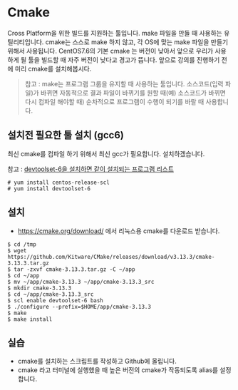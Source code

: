 # Cmake
Cross Platform을 위한 빌드를 지원하는 툴입니다.
make 파일을 만들 때 사용하는 유틸리티입니다.
cmake는 스스로 make 하지 않고, 각 OS에 맞는 make 파일을 만들기 위해서 사용됩니다.
CentOS7.6의 기본 cmake 는 버전이 낮아서 앞으로 우리가 사용하게 될 툴을 빌드할 때 자주 버전이 낮다고 경고가 뜹니다.
앞으로 강의를 진행하기 전에 미리 cmake를 설치해봅시다.

> 참고 : make는 프로그램 그룹을 유지할 때 사용하는 툴입니다.
소스코드(입력 파일)가 바뀌면 자동적으로 결과 파일이 바뀌기를 원할 때(예) 소스코드가 바뀌면 다시 컴파일 해야할 때) 순차적으로 프로그램이 수행이 되기를 바랄 때 사용합니다.

## 설치전 필요한 툴 설치 (gcc6)
최신 cmake를 컴파일 하기 위해서 최신 gcc가 필요합니다.
설치하겠습니다.

참고 : [devtoolset-6을 설치하면 같이 설치되는 프로그램 리스트](https://access.redhat.com/documentation/en-us/red_hat_developer_toolset/6/html-single/user_guide/index)

```
# yum install centos-release-scl
# yum install devtoolset-6
```

## 설치
- https://cmake.org/download/ 에서 리눅스용 cmake를 다운로드 받습니다.

```
$ cd /tmp
$ wget https://github.com/Kitware/CMake/releases/download/v3.13.3/cmake-3.13.3.tar.gz
$ tar -zxvf cmake-3.13.3.tar.gz -C ~/app
$ cd ~/app
$ mv ~/app/cmake-3.13.3 ~/app/cmake-3.13.3_src
$ mkdir cmake-3.13.3
$ cd ~/app/cmake-3.13.3_src
$ scl enable devtoolset-6 bash
$ ./configure --prefix=$HOME/app/cmake-3.13.3
$ make
$ make install
```

## 실습
- cmake를 설치하는 스크립트를 작성하고 Github에 올립니다.
- cmake 라고 터미널에 실행했을 때 높은 버전의 cmake가 작동되도록 alias를 설정합니다.

